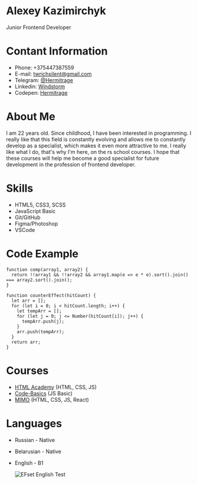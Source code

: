 # Alexey Kazimirchyk
<p>Junior Frontend Developer</p>

# Contant Information
 * Phone: +375447387559
 * E-mail: twrichsilent@gmail.com
 * Telegram: [@Hermitrage](https://t.me/Hermitrage)
 * Linkedin: [Windstorm](https://www.linkedin.com/in/windstorm/)
 * Codepen: [Hermitrage](https://codepen.io/Hermitrage)

# About Me
I am 22 years old. Since childhood, I have been interested in programming. I really like that this field is constantly evolving and allows me to constantly develop as a specialist, which makes it even more attractive to me. I really like what I do, that's why I'm here, on the rs school courses. I hope that these courses will help me become a good specialist for future development in the profession of frontend developer.


# Skills
  * HTML5, CSS3, SCSS
  * JavaScript Basic
  * Git/GitHub
  * Figma/Photoshop
  * VSCode


# Code Example
```
function comp(array1, array2) {
  return !!array1 && !!array2 && array1.map(e => e * e).sort().join() === array2.sort().join();
}
```

```
function counterEffect(hitCount) {
  let arr = [];
  for (let i = 0; i < hitCount.length; i++) {
    let tempArr = [];
    for (let j = 0; j <= Number(hitCount[i]); j++) {
      tempArr.push(j);
    }
    arr.push(tempArr);
  }
  return arr;
}
```

# Courses
  * [HTML Academy](https://htmlacademy.ru/) (HTML, CSS, JS)
  * [Code-Basics](https://code-basics.com/) (JS Basic)
  * [MIMO](https://mimo.org/) (HTML, CSS, JS, React)

# Languages
 * Russian - Native
 * Belarusian - Native
 * English - B1
   
   ![EFset English Test](https://github.com/Hermitrage/rsschool-cv/assets/27925034/5f1a0d78-4ad9-47a2-adb3-57a659268def)


